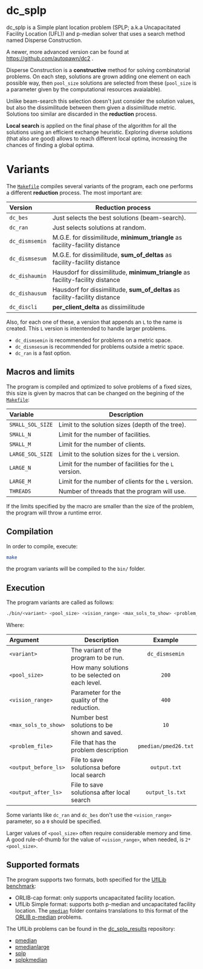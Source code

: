 # dc_splp

dc_splp is a Simple plant location problem (SPLP; a.k.a Uncapacitated Facility Location (UFL)) and p-median solver that uses a search method named Disperse Construction.

A newer, more advanced version can be found at https://github.com/autopawn/dc2 .

Disperse Construction is a **constructive** method for solving combinatorial problems.
On each step, solutions are grown adding one element on each possible way, then `pool_size` solutions are selected from these (`pool_size` is a parameter given by the computational resources avaialable).

Unlike beam-search this selection doesn't just consider the solution values, but also the dissimilitude between them given a dissimilitude metric.
Solutions too similar are discarded in the **reduction** process. 

**Local search** is applied on the final phase of the algorithm for all the solutions using an efficient exchange heuristic.
Exploring diverse solutions (that also are good) allows to reach different local optima, increasing the chances of finding a global optima.

# Variants

The [`Makefile`](./Makefile) compiles several variants of the program, each one performs a different **reduction** process.
The most important are:

| Version  | Reduction process |
| :------- | ----------- |
| `dc_bes` | Just selects the best solutions (beam-search). |
| `dc_ran` | Just selects solutions at random. |
| `dc_dismsemin` | M.G.E. for dissimilitude, **minimum_triangle** as facility-facility distance |
| `dc_dismsesum` | M.G.E. for dissimilitude, **sum_of_deltas** as facility-facility distance |
| `dc_dishaumin` | Hausdorf for dissimilitude, **minimum_triangle** as facility-facility distance |
| `dc_dishausum` | Hausdorf for dissimilitude, **sum_of_deltas** as facility-facility distance |
| `dc_discli`    | **per_client_delta** as dissimilitude |

Also, for each one of these, a version that appends an `L` to the name is created. This `L` version is intentended to handle larger problems.

* `dc_dismsemin` is recommended for problems on a metric space.
* `dc_dismsesum` is recommended for problems outside a metric space.
* `dc_ran` is a fast option.

## Macros and limits

The program is compiled and optimized to solve problems of a fixed sizes, this size is given by macros that can be changed on the begining of the [`Makefile`](./Makefile):

| Variable  | Description |
| :------- | ----------- |
| `SMALL_SOL_SIZE` | Limit to the solution sizes (depth of the tree). |
| `SMALL_N` | Limit for the number of facilities. |
| `SMALL_M` | Limit for the number of clients. |
| `LARGE_SOL_SIZE` | Limit to the solution sizes for the `L` version. |
| `LARGE_N` | Limit for the number of facilities for the `L` version. |
| `LARGE_M` | Limit for the number of clients for the `L` version. |
| `THREADS` | Number of threads that the program will use. |

If the limits specified by the macro are smaller than the size of the problem, the program will throw a runtime error.

## Compilation

In order to compile, execute:
```bash
make
```
the program variants will be compiled to the `bin/` folder.

## Execution

The program variants are called as follows:

```bash
./bin/<variant> <pool_size> <vision_range> <max_sols_to_show> <problem_file> <output_before_ls> <output_after_ls>
```
Where:

| Argument  | Description | Example |
| :------- | ----------- | :--------: |
| `<variant>` | The variant of the program to be run. | `dc_dismsemin` |
| `<pool_size>` | How many solutions to be selected on each level. | `200` |
| `<vision_range>` | Parameter for the quality of the reduction. | `400` |
| `<max_sols_to_show>` | Number best solutions to be shown and saved. | `10` |
| `<problem_file>` | File that has the problem description | `pmedian/pmed26.txt` |
| `<output_before_ls>` | File to save solutionsa before local search | `output.txt` |
| `<output_after_ls>` | File to save solutionsa after local search | `output_ls.txt` |

Some variants like `dc_ran` and `dc_bes` don't use the `<vision_range>` parameter, so a `0` should be specified.

Larger values of `<pool_size>` often require considerable memory and time. A good rule-of-thumb for the value of `<vision_range>`, when needed, is `2*<pool_size>`.

## Supported formats

The program supports two formats, both specified for the [UflLib benchmark](https://resources.mpi-inf.mpg.de/departments/d1/projects/benchmarks/UflLib/data-format.html):

* ORLIB-cap format: only supports uncapacitated facility location.
* UflLib Simple format: supports both p-median and uncapacitated facility location.
  The [`pmedian`](./pmedian) folder contains translations to this format of the [ORLIB p-median](http://people.brunel.ac.uk/~mastjjb/jeb/orlib/pmedinfo.html) problems.

The UflLib problems can be found in the [dc_splp_results](https://github.com/autopawn/dc_splp_results) repository:
* [pmedian](https://github.com/autopawn/dc_splp_results/tree/master/pmedian)
* [pmedianlarge](https://github.com/autopawn/dc_splp_results/tree/master/pmedianlarge)
* [splp](https://github.com/autopawn/dc_splp_results/tree/master/splp)
* [splpkmedian](https://github.com/autopawn/dc_splp_results/tree/master/splpkmedian)

